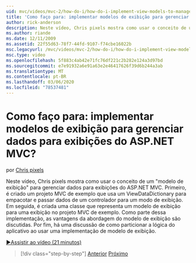 ```yaml
---
uid: mvc/videos/mvc-2/how-do-i/how-do-i-implement-view-models-to-manage-data-for-aspnet-mvc-views
title: 'Como faço para: implementar modelos de exibição para gerenciar dados para exibições do ASP.NET MVC? | Microsoft Docs'
author: rick-anderson
description: Neste vídeo, Chris pixels mostra como usar o conceito de um modelo de exibição de &quot;&quot; para gerenciar dados para exibições do ASP.NET MVC. Primeiro, um projeto MVC de exemplo é CRE...
ms.author: riande
ms.date: 12/11/2009
ms.assetid: 22f55d63-78f7-44fd-9107-f74cbe16022b
msc.legacyurl: /mvc/videos/mvc-2/how-do-i/how-do-i-implement-view-models-to-manage-data-for-aspnet-mvc-views
msc.type: video
ms.openlocfilehash: 5f883c4ab42e71fc76df221c2b282e124a3d97bd
ms.sourcegitcommit: e7e91932a6e91a63e2e46417626f39d6b244a3ab
ms.translationtype: MT
ms.contentlocale: pt-BR
ms.lasthandoff: 03/06/2020
ms.locfileid: "78537481"
---
```

# <a name="how-do-i-implement-view--models-to-manage-data-for-aspnet-mvc-views"></a>Como faço para: implementar modelos de exibição para gerenciar dados para exibições do ASP.NET MVC?

por [Chris pixels](https://twitter.com/chrispels)

Neste vídeo, Chris pixels mostra como usar o conceito de um "modelo de exibição" para gerenciar dados para exibições do ASP.NET MVC. Primeiro, é criado um projeto MVC de exemplo que usa um ViewDataDictionary para empacotar e passar dados de um controlador para um modo de exibição. Em seguida, é criada uma classe que representa um modelo de exibição para uma exibição no projeto MVC de exemplo. Como parte dessa implementação, as vantagens da abordagem do modelo de exibição são discutidas. Por fim, há uma discussão de como particionar a lógica do aplicativo ao usar uma implementação de modelo de exibição.

[&#9654;Assistir ao vídeo (21 minutos)](https://channel9.msdn.com/Blogs/ASP-NET-Site-Videos/how-do-i-implement-view-models-to-manage-data-for-aspnet-mvc-views)

> [!div class="step-by-step"]
> [Anterior](how-do-i-work-with-data-in-aspnet-mvc-partial-views.md)
> [Próximo](how-do-i-create-a-custom-html-helper-for-an-mvc-application.md)
